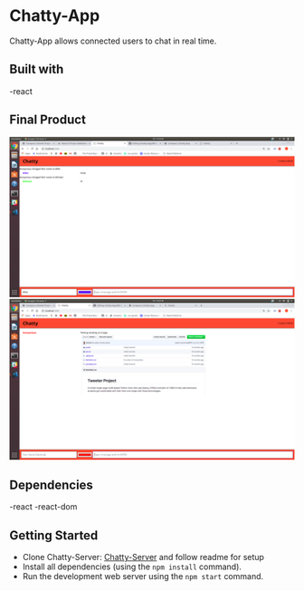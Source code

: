 # Chatty-App

Chatty-App allows connected users to chat in real time.
## Built with
-react

## Final Product
!["Screenshot of users messaging"](https://github.com/michaelsnow3/Chatty-App/blob/master/docs/messaging.png?raw=true)
!["Screenshot of users messaging an image"](https://github.com/michaelsnow3/Chatty-App/blob/master/docs/sendingImage.png?raw=true)

## Dependencies
-react
-react-dom

## Getting Started
- Clone Chatty-Server: [Chatty-Server](https://github.com/michaelsnow3/chatty-server) and follow readme for setup
- Install all dependencies (using the `npm install` command).
- Run the development web server using the `npm start` command.
